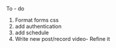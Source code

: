 To - do

1) Format forms css
2) add authentication
3) add schedule
4) Write new post/record video- Refine it
